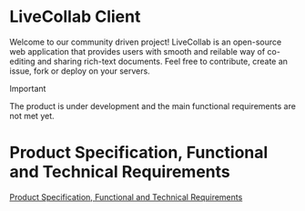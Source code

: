 # LiveCollab Client
Welcome to our community driven project! LiveCollab is an open-source web application that provides users with smooth and reilable way of co-editing and sharing rich-text documents. Feel free to contribute, create an issue, fork or deploy on your servers.

> [!IMPORTANT]
> The product is under development and the main functional requirements are not met yet.

# Product Specification, Functional and Technical Requirements
[Product Specification, Functional and Technical Requirements](https://docs.google.com/document/d/15hyC7Mqq2VB_-zCG-6WtScfSZHQ2Xr_kTzxNoCcSEXg/edit?usp=sharing)
